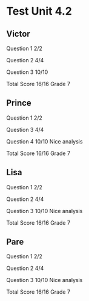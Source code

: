 # Test Unit 4.2

## Victor

Question 1      2/2

Question 2      4/4

Question 3      10/10

Total Score     16/16 Grade 7

## Prince

Question 1      2/2

Question 3      4/4

Question 4      10/10
                Nice analysis

Total Score     16/16 Grade 7

## Lisa

Question 1      2/2

Question 2      4/4

Question 3      10/10
                Nice analysis

Total Score     16/16 Grade 7

## Pare

Question 1      2/2

Question 2      4/4

Question 3      10/10
                Nice analysis

Total Score     16/16 Grade 7

